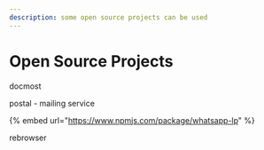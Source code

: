 ```yaml
---
description: some open source projects can be used
---
```


# Open Source Projects

docmost



postal - mailing service



{% embed url="https://www.npmjs.com/package/whatsapp-lp" %}



rebrowser



